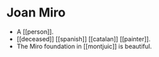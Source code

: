 # Joan Miro

- A [[person]].
- [[deceased]] [[spanish]] [[catalan]] [[painter]].
- The Miro foundation in [[montjuic]] is beautiful.











